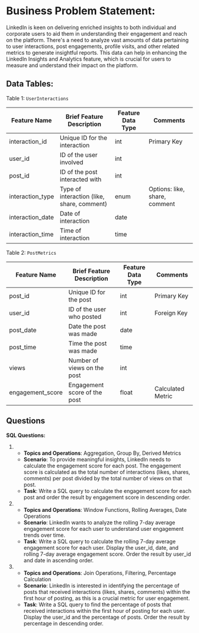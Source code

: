 # **Business Problem Statement:**

LinkedIn is keen on delivering enriched insights to both individual and corporate users to aid them in understanding their engagement and reach on the platform. There's a need to analyze vast amounts of data pertaining to user interactions, post engagements, profile visits, and other related metrics to generate insightful reports. This data can help in enhancing the LinkedIn Insights and Analytics feature, which is crucial for users to measure and understand their impact on the platform.

## **Data Tables:**

Table 1: `UserInteractions`

| Feature Name     | Brief Feature Description                  | Feature Data Type | Comments                              |
|------------------|--------------------------------------------|-------------------|---------------------------------------|
| interaction_id   | Unique ID for the interaction              | int               | Primary Key                           |
| user_id          | ID of the user involved                    | int               |                                       |
| post_id          | ID of the post interacted with             | int               |                                       |
| interaction_type | Type of interaction (like, share, comment) | enum              | Options: like, share, comment         |
| interaction_date | Date of interaction                        | date              |                                       |
| interaction_time | Time of interaction                        | time              |                                       |

Table 2: `PostMetrics`

| Feature Name      | Brief Feature Description       | Feature Data Type | Comments           |
|-------------------|---------------------------------|-------------------|--------------------|
| post_id           | Unique ID for the post          | int               | Primary Key        |
| user_id           | ID of the user who posted       | int               | Foreign Key        |
| post_date         | Date the post was made          | date              |                    |
| post_time         | Time the post was made          | time              |                    |
| views             | Number of views on the post     | int               |                    |
| engagement_score  | Engagement score of the post    | float             | Calculated Metric  |

## Questions

**SQL Questions:**

1. - **Topics and Operations**: Aggregation, Group By, Derived Metrics
   - **Scenario**:
   To provide meaningful insights, LinkedIn needs to calculate the engagement score for each post. The engagement score is calculated as the total number of interactions (likes, shares, comments) per post divided by the total number of views on that post.
   - **Task**:
   Write a SQL query to calculate the engagement score for each post and order the result by engagement score in descending order.

2. - **Topics and Operations**: Window Functions, Rolling Averages, Date Operations
   - **Scenario**:
   LinkedIn wants to analyze the rolling 7-day average engagement score for each user to understand user engagement trends over time.
   - **Task**:
   Write a SQL query to calculate the rolling 7-day average engagement score for each user. Display the user_id, date, and rolling 7-day average engagement score. Order the result by user_id and date in ascending order.

3. - **Topics and Operations**: Join Operations, Filtering, Percentage Calculation
   - **Scenario**:
   LinkedIn is interested in identifying the percentage of posts that received interactions (likes, shares, comments) within the first hour of posting, as this is a crucial metric for user engagement.
   - **Task**:
   Write a SQL query to find the percentage of posts that received interactions within the first hour of posting for each user. Display the user_id and the percentage of posts. Order the result by percentage in descending order.